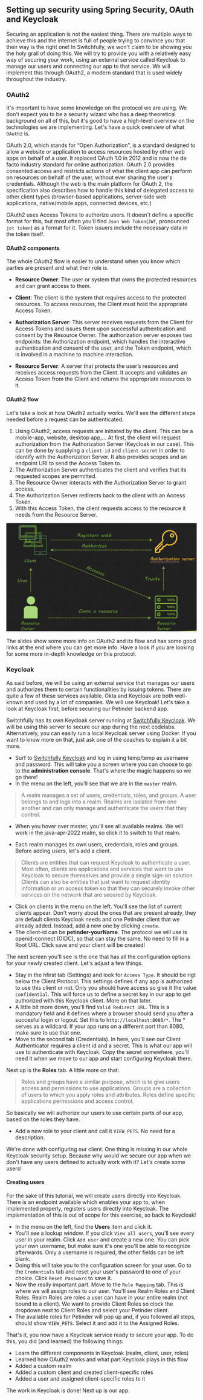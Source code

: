 ## Setting up security using Spring Security, OAuth and Keycloak

Securing an application is not the easiest thing. There are multiple ways to achieve this and the internet is full of people trying to convince you that their way is the right one! In Switchfully, we won't claim to be showing you the holy grail of
doing this. We will try to provide you with a relatively easy way of securing your work, using an external service called Keycloak to manage our users and connecting our app to that service. We will implement this through OAuth2, a modern standard that is used widely throughout
the industry.

### OAuth2

It's important to have some knowledge on the protocol we are using. We don't expect you to be a security wizard who has a deep theoretical background on all of this, but it's good to have a high-level overview on the technologies we are implementing.
Let's have a quick overview of what ``OAuth2`` is.

OAuth 2.0, which stands for “Open Authorization”, is a standard designed to allow a website or application to access resources hosted by other web apps on behalf of a user. It replaced OAuth 1.0 in 2012 and is now the de facto industry standard for online authorization.
OAuth 2.0 provides consented access and restricts actions of what the client app can perform on resources on behalf of the user, without ever sharing the user's credentials.
Although the web is the main platform for OAuth 2, the specification also describes how to handle this kind of delegated access to other client types (browser-based applications, server-side web applications, native/mobile apps, connected devices, etc.)

OAuth2 uses Access Tokens to authorize users. It doesn't define a specific format for this, but most often you'll find ``Json Web Token``(``JWT``, pronounced ``jot token``) as a format for it. Token issuers include the necessary data in the token itself.

#### OAuth2 components

The whole OAuth2 flow is easier to understand when you know which parties are present and what their role is.

- **Resource Owner**: The user or system that owns the protected resources and can grant access to them.

- **Client**: The client is the system that requires access to the protected resources. To access resources, the Client must hold the appropriate Access Token.

- **Authorization Server**: This server receives requests from the Client for Access Tokens and issues them upon successful authentication and consent by the Resource Owner. The authorization server exposes two endpoints: the Authorization endpoint, which handles the interactive authentication and consent of the user, and the Token endpoint, which is involved in a machine to machine interaction.

- **Resource Server**: A server that protects the user’s resources and receives access requests from the Client. It accepts and validates an Access Token from the Client and returns the appropriate resources to it.


#### OAuth2 flow

Let's take a look at how OAuth2 actually works. We'll see the different steps needed before a request can be authenticated.

1. Using OAuth2, access requests are initiated by the client. This can be a mobile-app, website, desktop app,... At first, the client will request authorization from the Authorization Server (Keycloak in our case). This can be done by supplying a ``client-id`` and ``client-secret`` in order to identify with the Authorization Server. It also provides scopes and an endpoint URI to send the Access Token to.
2. The Authorization Server authenticates the client and verifies that its requested scopes are permitted.
3. The Resource Owner interacts with the Authorization Server to grant access.
4. The Authorization Server redirects back to the client with an Access Token.
5. With this Access Token, the client requests access to the resource it needs from the Resource Server.

![](oauth2-flow.png)

The slides show some more info on OAuth2 and its flow and has some good links at the end where you can get more info. Have a look if you are looking for some more in-depth knowledge on this protocol.


### Keycloak

As said before, we will be using an external service that manages our users and authorizes them to certain functionalities by issuing tokens. There are quite a few of these services available. Okta and Keycloak are both well-known and used by a lot of companies. We will use Keycloak!
Let's take a look at Keycloak first, before securing our Petinder backend app.

Switchfully has its own Keycloak server running at [Switchfully Keycloak](https://keycloak.switchfully.com). We will be using this server to secure our app during the next codelabs. Alternatively, you can easily run a local Keycloak server using Docker. If you want to know more on that, just ask one of the coaches to explain it a bit more.
- Surf to [Switchfully Keycloak](https://keycloak.switchfully.com) and log in using temp/temp as username and password. This will take you a screen where you can choose to go to the **administration console**. That's where the magic happens so we go there!
- In the menu on the left, you'll see that we are in the ``master`` realm.

> A realm manages a set of users, credentials, roles, and groups. A user belongs to and logs into a realm. Realms are isolated from one another and can only manage and authenticate the users that they control.

- When you hover over master, you'll see all available realms. We will work in the java-apr-2022 realm, so click it to switch to that realm.

- Each realm manages its own users, credentials, roles and groups. Before adding users, let's add a client.

> Clients are entities that can request Keycloak to authenticate a user. Most often, clients are applications and services that want to use Keycloak to secure themselves and provide a single sign-on solution. Clients can also be entities that just want to request identity information or an access token so that they can securely invoke other services on the network that are secured by Keycloak.

- Click on clients in the menu on the left. You'll see the list of current clients appear. Don't worry about the ones that are present already, they are default clients Keycloak needs and one Petinder client that we already added. Instead, add a new one by clicking ``create``.
- The client-id can be **petinder-yourName**. The protocol we will use is openid-connect (OIDC), so that can stay the same. No need to fill in a Root URL. Click save and your client will be created!

The next screen you'll see is the one that has all the configuration options for your newly created client. Let's adjust a few things.

- Stay in the hfirst tab (Settings) and look for ``Access Type``. It should be rigt below the Client Protocol. This settings defines if any app is authorized to use this client or not. Only you should have access so give it the value ``confidential``. This will force us to define a secret key in our app to get authorized with this Keycloak client. More on that later.
- A little bit more down, you'll find ``Valid Redirect URL``. This is a mandatory field and it defines where a browser should send you after a succesful login or logout. Set this to ``http://localhost:8080/*``. The * serves as a wildcard. If your app runs on a different port than 8080, make sure to use that one.
- Move to the second tab (Credentials). In here, you'll see our Client Authenticator requires a client id and a secret. This is what our app will use to authenticate with Keycloak. Copy the secret somewhere, you'll need it when we move to our app and start configuring Keycloak there.

Next up is the **Roles** tab. A little more on that:

> Roles and groups have a similar purpose, which is to give users access and permissions to use applications. Groups are a collection of users to which you apply roles and attributes. Roles define specific applications permissions and access control.

So basically we will authorize our users to use certain parts of our app, based on the roles they have.

* Add a new role to your client and call it ``VIEW_PETS``. No need for a description.

We're done with configuring our client. One thing is missing in our whole Keycloak security setup. Because why would we secure our app when we don't have any users defined to actually work with it? Let's create some users!

#### Creating users

For the sake of this tutorial, we will create users directly into Keycloak. There is an endpoint available which enables your app to, when implemented properly, registers users directly into Keycloak. The implementation of this is out of scope for this exercise, so back to Keycloak!
* In the menu on the left, find the **Users** item and click it.
* You'll see a lookup window. If you click ``View all users``, you'll see every user in your realm. Click ``Add user`` and create a new one. You can pick your own username, but make sure it's one you'll be able to recognize afterwards. Only a username is required, the other fields can be left blank.
* Doing this will take you to the configuration screen for your user. Go to the ``Credentials`` tab and reset your user's password to one of your choice. Click ``Reset Password`` to save it.
* Now the really important part. Move to the ``Role Mapping`` tab. This is where we will assign roles to our user. You'll see Realm Roles and Client Roles. Realm Roles are roles a user can have in your entire realm (not bound to a client). We want to provide Client Roles so clock the dropdown next to Client Roles and select your Petinder client.
* The available roles for Petinder will pop up and, if you followed all steps, should show ``VIEW_PETS``. Select it and add it to the Assigned Roles.

That's it, you now have a Keycloak service ready to secure your app. To do this, you did (and learned) the following things:
- Learn the different components in Keycloak (realm, client, user, roles)
- Learned how OAuth2 works and what part Keycloak plays in this flow
- Added a custom realm
- Added a custom client and created client-specific roles
- Added a user and assigned client-specific roles to it

The work in Keycloak is done! Next up is our app.




